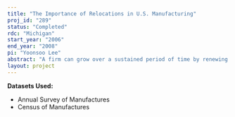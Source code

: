 ```yaml
---
title: "The Importance of Relocations in U.S. Manufacturing"
proj_id: "289"
status: "Completed"
rdc: "Michigan"
start_year: "2006"
end_year: "2008"
pi: "Yoonsoo Lee"
abstract: "A firm can grow over a sustained period of time by renewing itself through recurrent responses to various internal and external challenges. In the short run, a firm expands and contracts its activities and the number of workers it employs. Some radical changes in the environment, however, may lead a firm to shut down a plant and start over in a new location. Because of this, competition among state and local governments to lure businesses has attracted considerable interest from economists, as well as legislators and decision-makers, regarding issues influencing relocation of a firm’s manufacturing activities. While this process of relocation can cause dramatic shifts in activity and employment at the regional levels, as well as at the firm levels, very little is known about the actual patterns of relocation in the U.S. economy. Only a few previous studies have looked at how manufacturing firms geographically locate their production, and most of these have focused on either small manufacturing samples or small geographic regions. This project expands on this previous work by summarizing the patterns of plant relocation and the post-move performance of relocated plants using the full population of manufacturing establishments in the United States over the period 1963-1999 using non-publicly available plant and firm level data from the U.S. Census Longitudinal Research Database (LRD). Focusing on an individual firm’s decision to relocate, this project analyzes information on the relocation of a firm’s manufacturing activities in the following three subprojects. First, this project assesses the relative importance of relocation across industries and regions by constructing industry level measures of entry, relocation, and exit. The study then examines whether relocation produces different patterns in plant openings and closings compared to de novo entry and permanent exit. Second, this project studies the characteristics of relocated plants along with their decision to relocate. Econometric model estimation will characterize how individual firms’ geographic shifts of production processes are influenced by taxes, unionization, factor prices, ownership, and other geographic and plant specific characteristics. Third, this project investigates the impact of geographic shifts on a firm’s post move production by comparing the growth rates of output and productivity for newly relocated plants to those of existing plants in the original location. The inverse growth-age relation suggested by Jovanovic’s (1982) firm- learning model is tested for relocating plants to examine whether the inverse growth-age relation observed among young firms also holds for relocating plants that start over in a new space. This project provides a number of benefits to the Census Bureau. These benefits include producing new statistics on the geographic movement of manufacturing activities at the firm level thereby suggesting a new way to expand the utility of the LRD in describing the geographic patterns of economic activities in the United States. Results of this research may also demonstrate the need for new measures of relocation to be incorporated in future surveys. Additionally by establishing links to the original plant of relocated plant, this research examines the consistency of geographic identifiers by potentially identifying previously undocumented coding problems and improves the understanding of regional linkages in the LRD. A better understanding of the dynamic geographic distribution of firm activity will help characterize the patterns of firm ownership that could be valuable for designing inquires on the Company organization survey that is an important Title 13 component of the Standard Statistical Establishment List."
layout: project
---
```


**Datasets Used:**

  - Annual Survey of Manufactures 
  - Census of Manufactures 

